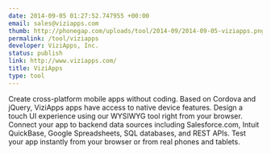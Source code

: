 ```yaml
--- 
date: 2014-09-05 01:27:52.747955 +00:00
email: sales@viziapps.com
thumb: http://phonegap.com/uploads/tool/2014-09/2014-09-05-viziapps.png
permalink: /tool/viziapps
developer: ViziApps, Inc.
status: publish
link: http://www.viziapps.com/
title: ViziApps
type: tool
---
```


Create cross-platform mobile apps without coding. Based on Cordova and jQuery, ViziApps apps have access to native device features. Design a touch UI experience using our WYSIWYG tool right from your browser. Connect your app to backend data sources including Salesforce.com, Intuit QuickBase, Google Spreadsheets, SQL databases, and REST APIs. Test your app instantly from your browser or from real phones and tablets.
